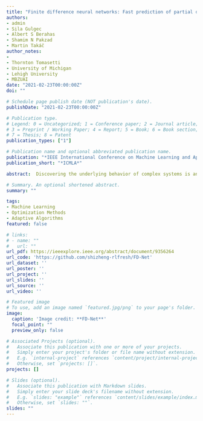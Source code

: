 ```yaml
---
title: "Finite difference neural networks: Fast prediction of partial differential equations"
authors:
- admin
- Sila Gulgec
- Albert S Berahas
- Shamim N Pakzad
- Martin Takáč
author_notes:
- 
- Thornton Tomasetti
- University of Michigan
- Lehigh University
- MBZUAI
date: "2021-02-23T00:00:00Z"
doi: ""

# Schedule page publish date (NOT publication's date).
publishDate: "2021-02-23T00:00:00Z"

# Publication type.
# Legend: 0 = Uncategorized; 1 = Conference paper; 2 = Journal article;
# 3 = Preprint / Working Paper; 4 = Report; 5 = Book; 6 = Book section;
# 7 = Thesis; 8 = Patent
publication_types: ["1"]

# Publication name and optional abbreviated publication name.
publication: "*IEEE International Conference on Machine Learning and Applications*"
publication_short: "*ICMLA*"

abstract:  Discovering the underlying behavior of complex systems is an important topic in many science and engineering disciplines. In this paper, we propose a novel neural network framework, finite difference neural networks (FD-Net), to learn partial differential equations from data. Specifically, our proposed finite difference inspired network is designed to learn the underlying governing partial differential equations from trajectory data, and to iteratively estimate the future dynamical behavior using only a few trainable parameters. We illustrate the performance (predictive power) of our framework on the heat equation, with and without noise and/or forcing, and compare our results to the Forward Euler method. Moreover, we show the advantages of using a Hessian-Free Trust Region method to train the network.

# Summary. An optional shortened abstract.
summary: ""

tags:
- Machine Learning
- Optimization Methods
- Adaptive Algorithms
featured: false

# links:
# - name: ""
#   url: ""
url_pdf: https://ieeexplore.ieee.org/abstract/document/9356264
url_code: 'https://github.com/shizheng-rlfresh/FD-Net'
url_dataset: ''
url_poster: ''
url_project: ''
url_slides: ''
url_source: ''
url_video: ''

# Featured image
# To use, add an image named `featured.jpg/png` to your page's folder. 
image:
  caption: 'Image credit: **FD-Net**'
  focal_point: ""
  preview_only: false

# Associated Projects (optional).
#   Associate this publication with one or more of your projects.
#   Simply enter your project's folder or file name without extension.
#   E.g. `internal-project` references `content/project/internal-project/index.md`.
#   Otherwise, set `projects: []`.
projects: []

# Slides (optional).
#   Associate this publication with Markdown slides.
#   Simply enter your slide deck's filename without extension.
#   E.g. `slides: "example"` references `content/slides/example/index.md`.
#   Otherwise, set `slides: ""`.
slides: ""
---
```


<!-- {{% callout note %}}
Click the *Cite* button above to demo the feature to enable visitors to import publication metadata into their reference management software.
{{% /callout %}}

{{% callout note %}}
Create your slides in Markdown - click the *Slides* button to check out the example.
{{% /callout %}}

Supplementary notes can be added here, including [code, math, and images](https://wowchemy.com/docs/writing-markdown-latex/). -->
